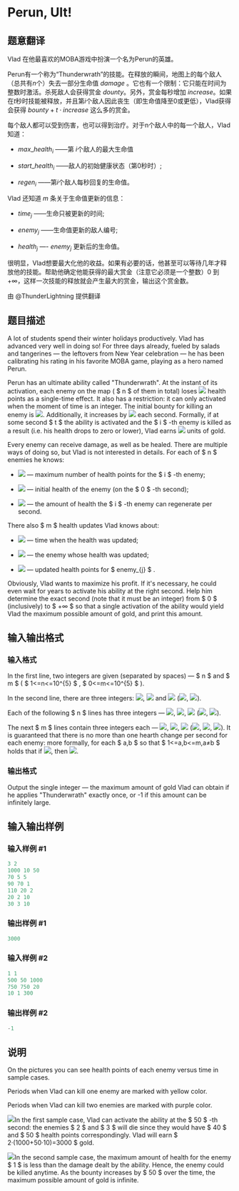 # Perun, Ult!

## 题意翻译

Vlad 在他最喜欢的MOBA游戏中扮演一个名为Perun的英雄。

Perun有一个称为“Thunderwrath”的技能。在释放的瞬间，地图上的每个敌人（总共有$n$个）失去一部分生命值 $damage$ 。它也有一个限制：它只能在时间为整数时激活。杀死敌人会获得赏金 $dounty$。另外，赏金每秒增加 $increase$。如果在$t$秒时技能被释放，并且第$i$个敌人因此丧生（即生命值降至$0$或更低），Vlad获得会获得 $bounty + t \cdot increase$ 这么多的赏金。

每个敌人都可以受到伤害，也可以得到治疗。对于n个敌人中的每一个敌人，Vlad知道：

- $max\_health_i$ ——第 $i$个敌人的最大生命值

- $start\_health_i$ ——敌人的初始健康状态（第$0$秒时）;

- $regen_i$ ——第$i$个敌人每秒回复的生命值。

Vlad 还知道 $m$ 条关于生命值更新的信息：

- $time_j$ ——生命只被更新的时间;

- $enemy_j$ ——生命值更新的敌人编号;

- $health_j$ —- $enemy_j$ 更新后的生命值。

很明显，Vlad想要最大化他的收益。如果有必要的话，他甚至可以等待几年才释放他的技能。帮助他确定他能获得的最大赏金（注意它必须是一个整数）$0$ 到 $+\infty$，这样一次技能的释放就会产生最大的赏金，输出这个赏金数。

由 @ThunderLightning 提供翻译

## 题目描述

A lot of students spend their winter holidays productively. Vlad has advanced very well in doing so! For three days already, fueled by salads and tangerines — the leftovers from New Year celebration — he has been calibrating his rating in his favorite MOBA game, playing as a hero named Perun.

Perun has an ultimate ability called "Thunderwrath". At the instant of its activation, each enemy on the map ( $ n $ of them in total) loses ![](https://cdn.luogu.com.cn/upload/vjudge_pic/CF912C/d216f79c4581ff07bac2eb40367610feb8c137c2.png) health points as a single-time effect. It also has a restriction: it can only activated when the moment of time is an integer. The initial bounty for killing an enemy is ![](https://cdn.luogu.com.cn/upload/vjudge_pic/CF912C/2078a0964de47cdee5ccf9b3fbbb9c2602fdb150.png). Additionally, it increases by ![](https://cdn.luogu.com.cn/upload/vjudge_pic/CF912C/600a44120274d855b208352694b857991b9552e9.png) each second. Formally, if at some second $ t $ the ability is activated and the $ i $ -th enemy is killed as a result (i.e. his health drops to zero or lower), Vlad earns ![](https://cdn.luogu.com.cn/upload/vjudge_pic/CF912C/2affc6d4bcb10dc0ae3b3c9c0c973c94780f368d.png) units of gold.

Every enemy can receive damage, as well as be healed. There are multiple ways of doing so, but Vlad is not interested in details. For each of $ n $ enemies he knows:

- ![](https://cdn.luogu.com.cn/upload/vjudge_pic/CF912C/fc4707d8a855c477b62b13b1470d38bb6766fbc9.png) — maximum number of health points for the $ i $ -th enemy;

- ![](https://cdn.luogu.com.cn/upload/vjudge_pic/CF912C/8efcccd354ad1e78851168f9dfe9981ef086b631.png) — initial health of the enemy (on the $ 0 $ -th second);

- ![](https://cdn.luogu.com.cn/upload/vjudge_pic/CF912C/dce4274c465d132023523d8a7f53bc4a706d2722.png) — the amount of health the $ i $ -th enemy can regenerate per second.

There also $ m $ health updates Vlad knows about:

- ![](https://cdn.luogu.com.cn/upload/vjudge_pic/CF912C/085949a0fef92cec2ad6a8413640d4367b22ea30.png) — time when the health was updated;

- ![](https://cdn.luogu.com.cn/upload/vjudge_pic/CF912C/b2ad7de3b3b780b7804e20a0428f7e5181e4453b.png) — the enemy whose health was updated;

- ![](https://cdn.luogu.com.cn/upload/vjudge_pic/CF912C/fa9c2a28c567ce2c3bc995acf7706c9f11229fd1.png) — updated health points for $ enemy_{j} $ .

Obviously, Vlad wants to maximize his profit. If it's necessary, he could even wait for years to activate his ability at the right second. Help him determine the exact second (note that it must be an integer) from $ 0 $ (inclusively) to $ +∞ $ so that a single activation of the ability would yield Vlad the maximum possible amount of gold, and print this amount.

## 输入输出格式

### 输入格式

In the first line, two integers are given (separated by spaces) — $ n $ and $ m $ ( $ 1<=n<=10^{5} $ , $ 0<=m<=10^{5} $ ).

In the second line, there are three integers: ![](https://cdn.luogu.com.cn/upload/vjudge_pic/CF912C/2078a0964de47cdee5ccf9b3fbbb9c2602fdb150.png), ![](https://cdn.luogu.com.cn/upload/vjudge_pic/CF912C/600a44120274d855b208352694b857991b9552e9.png) and ![](https://cdn.luogu.com.cn/upload/vjudge_pic/CF912C/d216f79c4581ff07bac2eb40367610feb8c137c2.png) (![](https://cdn.luogu.com.cn/upload/vjudge_pic/CF912C/42e040fdd42ccab03e8b01582adfbc4187ba2e5a.png), ![](https://cdn.luogu.com.cn/upload/vjudge_pic/CF912C/8a4e75cb84353cc36593ece6ef0d3a853e7c0a32.png)).

Each of the following $ n $ lines has three integers — ![](https://cdn.luogu.com.cn/upload/vjudge_pic/CF912C/fc4707d8a855c477b62b13b1470d38bb6766fbc9.png), ![](https://cdn.luogu.com.cn/upload/vjudge_pic/CF912C/8efcccd354ad1e78851168f9dfe9981ef086b631.png), ![](https://cdn.luogu.com.cn/upload/vjudge_pic/CF912C/dce4274c465d132023523d8a7f53bc4a706d2722.png) (![](https://cdn.luogu.com.cn/upload/vjudge_pic/CF912C/59dda9e4057a39c10efc1bcfd88cd6f78d3c2f61.png), ![](https://cdn.luogu.com.cn/upload/vjudge_pic/CF912C/8ca6cefe9cfdd645cbe6b06164210f3b6a0a6046.png)).

The next $ m $ lines contain three integers each — ![](https://cdn.luogu.com.cn/upload/vjudge_pic/CF912C/085949a0fef92cec2ad6a8413640d4367b22ea30.png), ![](https://cdn.luogu.com.cn/upload/vjudge_pic/CF912C/b2ad7de3b3b780b7804e20a0428f7e5181e4453b.png), ![](https://cdn.luogu.com.cn/upload/vjudge_pic/CF912C/fa9c2a28c567ce2c3bc995acf7706c9f11229fd1.png) (![](https://cdn.luogu.com.cn/upload/vjudge_pic/CF912C/49044c342501f49c2f2c0570193e2518a2566e8f.png), ![](https://cdn.luogu.com.cn/upload/vjudge_pic/CF912C/47a8930a047ba4efbaf47adc40a60ae6e4d1ef8f.png), ![](https://cdn.luogu.com.cn/upload/vjudge_pic/CF912C/c009f9899384ba40075c57b9015ebb303aa428d7.png)). It is guaranteed that there is no more than one hearth change per second for each enemy: more formally, for each $ a,b $ so that $ 1<=a,b<=m,a≠b $ holds that if ![](https://cdn.luogu.com.cn/upload/vjudge_pic/CF912C/f1fee912a178bb7fd6a712750d22cb4ed1a3e85e.png), then ![](https://cdn.luogu.com.cn/upload/vjudge_pic/CF912C/06e6840652f0042b773959120bd2bd7e646960cb.png).

### 输出格式

Output the single integer — the maximum amount of gold Vlad can obtain if he applies "Thunderwrath" exactly once, or -1 if this amount can be infinitely large.

## 输入输出样例

### 输入样例 #1

```cpp
3 2
1000 10 50
70 5 5
90 70 1
110 20 2
20 2 10
30 3 10

```
### 输出样例 #1

```cpp
3000

```
### 输入样例 #2

```cpp
1 1
500 50 1000
750 750 20
10 1 300

```
### 输出样例 #2

```cpp
-1

```
## 说明

On the pictures you can see health points of each enemy versus time in sample cases.

Periods when Vlad can kill one enemy are marked with yellow color.

Periods when Vlad can kill two enemies are marked with purple color.

![](https://cdn.luogu.com.cn/upload/vjudge_pic/CF912C/371bebe0ea750379826870ee127df5b588d49620.png)In the first sample case, Vlad can activate the ability at the $ 50 $ -th second: the enemies $ 2 $ and $ 3 $ will die since they would have $ 40 $ and $ 50 $ health points correspondingly. Vlad will earn $ 2·(1000+50·10)=3000 $ gold.

![](https://cdn.luogu.com.cn/upload/vjudge_pic/CF912C/dee22bf9a2821d482ba5ff5de6e1cf1db497ba51.png)In the second sample case, the maximum amount of health for the enemy $ 1 $ is less than the damage dealt by the ability. Hence, the enemy could be killed anytime. As the bounty increases by $ 50 $ over the time, the maximum possible amount of gold is infinite.

